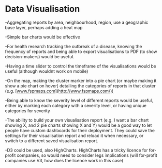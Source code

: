 # Data Visualisation



-Aggregating reports by area, neighbourhood, region, use a geographic base layer, perhaps adding a heat map

-Simple bar charts would be effective

-For health research tracking the outbreak of a disease, knowing the frequency of reports and being able to export visualisations to PDF (to show decision-makers) would be useful.

-Having a time slider to control the timeframe of the visualisations would be useful (although wouldnt work on mobile)

-On the map, making the cluster marker into a pie chart (or maybe making it show a pie chart on hover) detailing the categories of reports in that cluster (e.g. [www.fspmaps.com](http://www.fspmaps.com/))

-Being able to know the severity level of different reports would be useful, either by marking each category with a severity level, or having unique categories for severity

-The ability to build your own visualisation report (e.g. I want a bar chart showing X, and 2 pie charts showing X and Y) would be a good way to let people have custom dashboards for their deployment. They could save the settings for their visualisation report and reload it when necessary, or switch to a different saved visualisation report.

-D3 could be used, also HighCharts. HighCharts has a tricky licence for for-profit companies, so would need to consider legs implications (will for-profit companies use V3, how does the licence work in this case)

